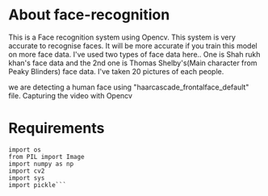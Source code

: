 # About face-recognition
This is a Face recognition system using Opencv.
This system is very accurate to recognise faces. It will be more accurate if you train this model on more face data.
I've used two types of face data here.. One is Shah rukh khan's face data and the 2nd one is Thomas Shelby's(Main character from Peaky Blinders) face data.
I've taken 20 pictures of each people.

we are detecting a human face using "haarcascade_frontalface_default" file.
Capturing the video with Opencv

# Requirements

```
import os
from PIL import Image
import numpy as np
import cv2
import sys
import pickle```
